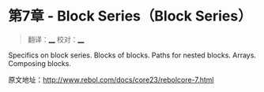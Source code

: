 # 第7章 - Block Series（Block Series）

> 翻译：[__](#) 校对：[__](#)

Specifics on block series. Blocks of blocks. Paths for nested blocks. Arrays. Composing blocks.

原文地址：http://www.rebol.com/docs/core23/rebolcore-7.html